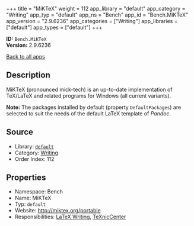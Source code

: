 ﻿+++
title = "MiKTeX"
weight = 112
app_library = "default"
app_category = "Writing"
app_typ = "default"
app_ns = "Bench"
app_id = "Bench.MiKTeX"
app_version = "2.9.6236"
app_categories = ["Writing"]
app_libraries = ["default"]
app_types = ["default"]
+++

**ID:** `Bench.MiKTeX`  
**Version:** 2.9.6236  
<!--more-->

[Back to all apps](/apps/)

## Description
MiKTeX (pronounced mick-tech) is an up-to-date implementation of TeX/LaTeX
and related programs for Windows (all current variants).


**Note:** The packages installed by default (property `DefaultPackages`)
are selected to suit the needs of the default LaTeX template of _Pandoc_.

## Source

* Library: [`default`](/app_libraries/default)
* Category: [Writing](/app_categories/writing)
* Order Index: 112

## Properties

* Namespace: Bench
* Name: MiKTeX
* Typ: `default`
* Website: <http://miktex.org/portable>
* Responsibilities: [LaTeX Writing](/apps/Bench.Group.LaTeXWriting), [TeXnicCenter](/apps/Bench.TeXnicCenter)

